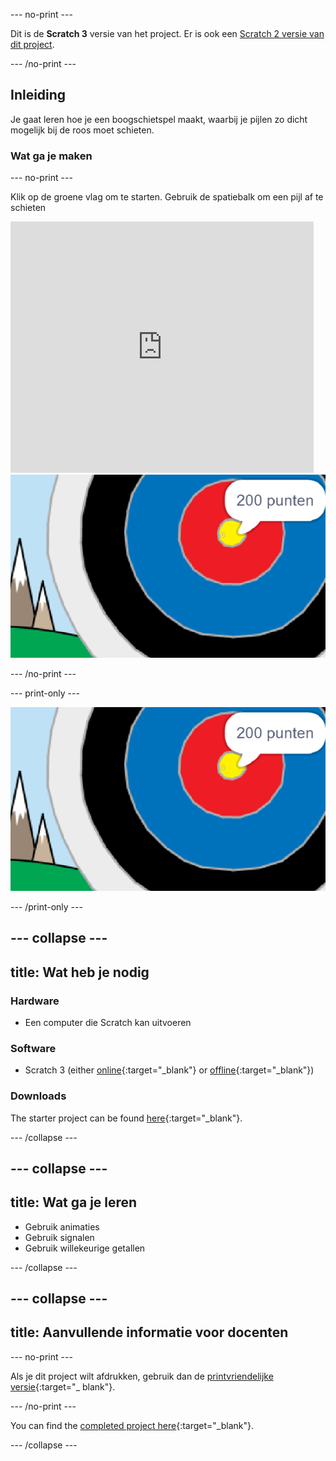 \--- no-print \---

Dit is de **Scratch 3** versie van het project. Er is ook een [Scratch 2 versie van dit project](https://projects.raspberrypi.org/en/projects/archery-scratch2).

\--- /no-print \---

## Inleiding

Je gaat leren hoe je een boogschietspel maakt, waarbij je pijlen zo dicht mogelijk bij de roos moet schieten.

### Wat ga je maken

\--- no-print \---

Klik op de groene vlag om te starten. Gebruik de spatiebalk om een pijl af te schieten

<div class="scratch-preview">
  <iframe allowtransparency="true" width="485" height="402" src="https://scratch.mit.edu/projects/embed/114760038/?autostart=false" frameborder="0" scrolling="no"></iframe>
  <img src="images/archery-final.png">
</div>

\--- /no-print \---

\--- print-only \---

![voltooid project](images/archery-final.png)

\--- /print-only \---

## \--- collapse \---

## title: Wat heb je nodig

### Hardware

+ Een computer die Scratch kan uitvoeren

### Software

+ Scratch 3 (either [online](https://rpf.io/scratchon){:target="_blank"} or [offline](https://rpf.io/scratchoff){:target="_blank"})

### Downloads

The starter project can be found [here](https://rpf.io/p/en/archery-go){:target="_blank"}.

\--- /collapse \---

## \--- collapse \---

## title: Wat ga je leren

+ Gebruik animaties 
+ Gebruik signalen
+ Gebruik willekeurige getallen

\--- /collapse \---

## \--- collapse \---

## title: Aanvullende informatie voor docenten

\--- no-print \---

Als je dit project wilt afdrukken, gebruik dan de [printvriendelijke versie](https://projects.raspberrypi.org/en/projects/archery/print){:target="_ blank"}.

\--- /no-print \---

You can find the [completed project here](https://rpf.io/p/en/archery-get){:target="_blank"}.

\--- /collapse \---